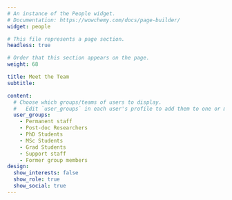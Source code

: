```yaml
---
# An instance of the People widget.
# Documentation: https://wowchemy.com/docs/page-builder/
widget: people

# This file represents a page section.
headless: true

# Order that this section appears on the page.
weight: 68

title: Meet the Team
subtitle:

content:
  # Choose which groups/teams of users to display.
  #   Edit `user_groups` in each user's profile to add them to one or more of these groups.
  user_groups:
    - Permanent staff
    - Post-doc Researchers
    - PhD Students
    - MSc Students
    - Grad Students
    - Support staff
    - Former group members
design:
  show_interests: false
  show_role: true
  show_social: true
---
```

